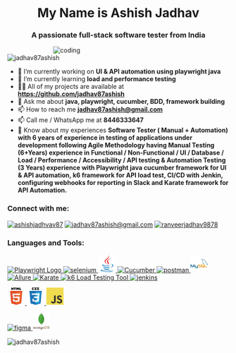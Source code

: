 <h1 align="center">My Name is Ashish Jadhav</h1>
<h3 align="center">A passionate full-stack software tester from India</h3>
<img align="right" alt="coding" width="400" src="https://user-images.githubusercontent.com/55389276/140866485-8fb1c876-9a8f-4d6a-98dc-08c4981eaf70.gif"></img>

<p align="left"> <img src="https://komarev.com/ghpvc/?username=jadhav87ashish&label=Profile%20views&color=0e75b6&style=flat" alt="jadhav87ashish" /> </p>

- 🔭 I’m currently working on **UI & API automation using playwright java**
- 🌱 I’m currently learning **load and performance testing**
- 👨‍💻 All of my projects are available at **https://github.com/jadhav87ashish**
- 💬 Ask me about **java, playwright, cucumber, BDD, framework building**
- 📫 How to reach me **jadhav87ashish@gmail.com**
- 📫 Call me / WhatsApp me at **8446333647**
- 📄 Know about my experiences **Software Tester ( Manual + Automation) with 6 years of experience in testing of applications under development following Agile Methodology having Manual Testing (6+Years) experience in Functional / Non-Functional / UI / Database / Load / Performance / Accessibility / API testing & Automation Testing (3 Years) experience with Playwright java cucumber framework for UI & API automation, k6 framework for API load test, CI/CD with Jenkin, configuring webhooks for reporting in Slack and Karate framework for API Automation.**

<h3 align="left">Connect with me:</h3>
<p align="left">
<a href="https://twitter.com/ashishjadhvav87" target="blank"><img align="center" src="https://raw.githubusercontent.com/rahuldkjain/github-profile-readme-generator/master/src/images/icons/Social/twitter.svg" alt="ashishjadhvav87" height="30" width="40" /></a>
<a href="https://linkedin.com/in/jadhav87ashish@gmail.com" target="blank"><img align="center" src="https://raw.githubusercontent.com/rahuldkjain/github-profile-readme-generator/master/src/images/icons/Social/linked-in-alt.svg" alt="jadhav87ashish@gmail.com" height="30" width="40" /></a>
<a href="https://instagram.com/ranveerjadhav9878" target="blank"><img align="center" src="https://raw.githubusercontent.com/rahuldkjain/github-profile-readme-generator/master/src/images/icons/Social/instagram.svg" alt="ranveerjadhav9878" height="30" width="40" /></a>
</p>

<h3 align="left">Languages and Tools:</h3>
<p align="left"> <a href="https://playwright.dev/" target="_blank" rel="noreferrer"> 
  <img src="https://playwright.dev/img/playwright-logo.svg" alt="Playwright Logo" width="40" height="40"/> 
</a><a href="https://www.selenium.dev" target="_blank" rel="noreferrer"> <img src="https://raw.githubusercontent.com/detain/svg-logos/780f25886640cef088af994181646db2f6b1a3f8/svg/selenium-logo.svg" alt="selenium" width="40" height="40"/> </a><a href="https://www.java.com" target="_blank" rel="noreferrer"> <img src="https://raw.githubusercontent.com/devicons/devicon/master/icons/java/java-original.svg" alt="java" width="40" height="40"/> </a><a href="https://cucumber.io/" target="_blank" rel="noreferrer"> 
  <img src="https://www.vectorlogo.zone/logos/cucumberio/cucumberio-icon.svg" alt="Cucumber" width="40" height="40"/> 
</a><a href="https://postman.com" target="_blank" rel="noreferrer"> <img src="https://www.vectorlogo.zone/logos/getpostman/getpostman-icon.svg" alt="postman" width="40" height="40"/> </a><a href="https://www.mysql.com/" target="_blank" rel="noreferrer"> <img src="https://raw.githubusercontent.com/devicons/devicon/master/icons/mysql/mysql-original-wordmark.svg" alt="mysql" width="40" height="40"/> </a>
  
<a href="https://docs.qameta.io/allure/" target="_blank" rel="noreferrer"> 
  <img src="https://s3.eu-west-1.amazonaws.com/matrix.assets/cbnapp7fuq7flsqwoc9gn8hpo7ql" alt="Allure" width="40" height="40"/> 
</a><a href="https://karatelabs.io/" target="_blank" rel="noreferrer"> 
  <img src="https://miro.medium.com/v2/resize:fit:1400/1*SMv3zQAsUqApd1MAzwoBig.png" alt="Karate" width="40" height="40"/> 
</a><a href="https://k6.io/" target="_blank" rel="noreferrer"> 
  <img src="https://static.wixstatic.com/media/850ae7_f83e574b8a5748f09afb14d3a4e24e04~mv2.png/v1/fill/w_863,h_539,al_c,q_90/850ae7_f83e574b8a5748f09afb14d3a4e24e04~mv2.png" alt="k6 Load Testing Tool" width="40" height="40"/> 
</a><a href="https://www.jenkins.io" target="_blank" rel="noreferrer"> <img src="https://www.vectorlogo.zone/logos/jenkins/jenkins-icon.svg" alt="jenkins" width="40" height="40"/> </a> 

 <a href="https://www.w3.org/html/" target="_blank" rel="noreferrer"> <img src="https://raw.githubusercontent.com/devicons/devicon/master/icons/html5/html5-original-wordmark.svg" alt="html5" width="40" height="40"/> </a><a href="https://www.w3schools.com/css/" target="_blank" rel="noreferrer"> <img src="https://raw.githubusercontent.com/devicons/devicon/master/icons/css3/css3-original-wordmark.svg" alt="css3" width="40" height="40"/> </a> <a href="https://developer.mozilla.org/en-US/docs/Web/JavaScript" target="_blank" rel="noreferrer"> <img src="https://raw.githubusercontent.com/devicons/devicon/master/icons/javascript/javascript-original.svg" alt="javascript" width="40" height="40"/> </a> 
    
  </a> <a href="https://www.figma.com/" target="_blank" rel="noreferrer"> <img src="https://www.vectorlogo.zone/logos/figma/figma-icon.svg" alt="figma" width="40" height="40"/> </a><a href="https://www.mongodb.com/" target="_blank" rel="noreferrer"> <img src="https://raw.githubusercontent.com/devicons/devicon/master/icons/mongodb/mongodb-original-wordmark.svg" alt="mongodb" width="40" height="40"/> </a> 
  
  
   </p>

<p><img align="center" src="https://github-readme-stats.vercel.app/api/top-langs?username=jadhav87ashish&show_icons=true&locale=en&layout=compact" alt="jadhav87ashish" /></p>
